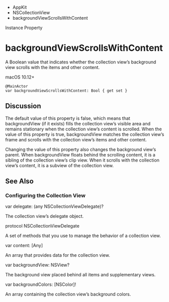 

- AppKit
- NSCollectionView
-  backgroundViewScrollsWithContent 

Instance Property

# backgroundViewScrollsWithContent

A Boolean value that indicates whether the collection view’s background view scrolls with the items and other content.

macOS 10.12+

``` source
@MainActor
var backgroundViewScrollsWithContent: Bool { get set }
```

## Discussion

The default value of this property is false, which means that backgroundView (if it exists) fills the collection view’s visible area and remains stationary when the collection view’s content is scrolled. When the value of this property is true, backgroundView matches the collection view’s frame and scrolls with the collection view’s items and other content.

Changing the value of this property also changes the background view’s parent. When backgroundView floats behind the scrolling content, it is a sibling of the collection view’s clip view. When it scrolls with the collection view’s content, it is a subview of the collection view.

## See Also

### Configuring the Collection View

var delegate: (any NSCollectionViewDelegate)?

The collection view’s delegate object.

protocol NSCollectionViewDelegate

A set of methods that you use to manage the behavior of a collection view.

var content: [Any]

An array that provides data for the collection view.

var backgroundView: NSView?

The background view placed behind all items and supplementary views.

var backgroundColors: [NSColor]!

An array containing the collection view’s background colors.

